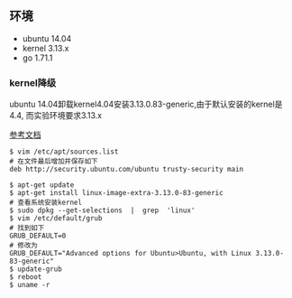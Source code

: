 ## 环境
- ubuntu 14.04
- kernel 3.13.x
- go 1.71.1

### kernel降级
ubuntu 14.04卸载kernel4.04安装3.13.0.83-generic,由于默认安装的kernel是4.4, 而实验环境要求3.13.x

[参考文档](https://blog.csdn.net/u013431916/article/details/82530523)
```cassandraql
$ vim /etc/apt/sources.list
# 在文件最后增加并保存如下
deb http://security.ubuntu.com/ubuntu trusty-security main

$ apt-get update
$ apt-get install linux-image-extra-3.13.0-83-generic
# 查看系统安装kernel
$ sudo dpkg --get-selections  |  grep  'linux' 
$ vim /etc/default/grub
# 找到如下
GRUB_DEFAULT=0
# 修改为
GRUB_DEFAULT="Advanced options for Ubuntu>Ubuntu, with Linux 3.13.0-83-generic"
$ update-grub
$ reboot
$ uname -r
```